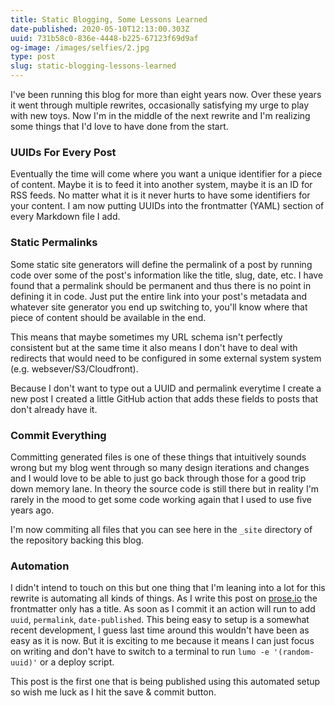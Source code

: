 ```yaml
---
title: Static Blogging, Some Lessons Learned
date-published: 2020-05-10T12:13:00.303Z
uuid: 731b58c0-836e-4448-b225-67123f69d9af
og-image: /images/selfies/2.jpg
type: post
slug: static-blogging-lessons-learned
---
```


I've been running this blog for more than eight years now. Over these years it went through multiple rewrites, occasionally satisfying my urge to play with new toys. Now I'm in the middle of the next rewrite and I'm realizing some things that I'd love to have done from the start.

### UUIDs For Every Post

Eventually the time will come where you want a unique identifier for a piece of content. Maybe it is to feed it into another system, maybe it is an ID for RSS feeds. No matter what it is it never hurts to have some identifiers for your content. I am now putting UUIDs into the frontmatter (YAML) section of every Markdown file I add. 

### Static Permalinks

Some static site generators will define the permalink of a post by running code over some of the post's information like the title, slug, date, etc. I have found that a permalink should be permanent and thus there is no point in defining it in code. Just put the entire link into your post's metadata and whatever site generator you end up switching to, you'll know where that piece of content should be available in the end.

This means that maybe sometimes my URL schema isn't perfectly consistent but at the same time it also means I don't have to deal with redirects that would need to be configured in some external system system (e.g. websever/S3/Cloudfront).

Because I don't want to type out a UUID and permalink everytime I create a new post I created a little GitHub action that adds these fields to posts that don't already have it. 

### Commit Everything

Committing generated files is one of these things that intuitively sounds wrong but my blog went through so many design iterations and changes and I would love to be able to just go back through those for a good trip down memory lane. In theory the source code is still there but in reality I'm rarely in the mood to get some code working again that I used to use five years ago.

I'm now commiting all files that you can see here in the `_site` directory of the repository backing this blog. 

### Automation

I didn't intend to touch on this but one thing that I'm leaning into a lot for this rewrite is automating all kinds of things. As I write this post on [prose.io](https://prose.io) the frontmatter only has a title. As soon as I commit it an action will run to add `uuid`, `permalink`, `date-published`. This being easy to setup is a somewhat recent development, I guess last time around this wouldn't have been as easy as it is now. But it is exciting to me because it means I can just focus on writing and don't have to switch to a terminal to run `lumo -e '(random-uuid)'` or a deploy script.

This post is the first one that is being published using this automated setup so wish me luck as I hit the save & commit button. 